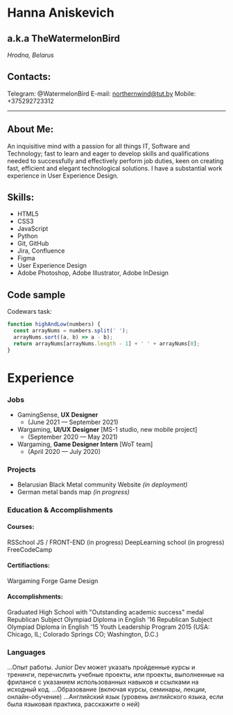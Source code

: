 # Hanna Aniskevich
## a.k.a TheWatermelonBird
*Hrodna, Belarus*

## Contacts:
Telegram: @WatermelonBird
E-mail: northernwind@tut.by
Mobile: +375292723312

---
## About Me:

An inquisitive mind with a passion for all things IT, Software and Technology; fast to learn and eager to develop skills and qualifications needed to successfully and effectively perform job duties, keen on creating fast, efficient and elegant technological solutions.
I have a substantial work experience in User Experience Design. 

## Skills:
- HTML5
- CSS3
- JavaScript
- Python
- Git, GitHub
- Jira, Confluence
- Figma
- User Experience Design
- Adobe Photoshop, Adobe Illustrator, Adobe InDesign

## Code sample
Codewars task:
```js
function highAndLow(numbers) {
  const arrayNums = numbers.split(' ');
  arrayNums.sort((a, b) => a - b);
  return arrayNums[arrayNums.length - 1] + ' ' + arrayNums[0];
}
```

# Experience
### Jobs
- GamingSense, **UX Designer** 
  - (June 2021 — September 2021)
- Wargaming, **UI/UX Designer** [MS-1 studio, new mobile project] 
  - (September 2020 — May 2021)
- Wargaming, **Game Designer Intern** [WoT team] 
  - (April 2020 — July 2020)

### Projects
 - Belarusian Black Metal community Website *(in deployment)*
 - German metal bands map *(in progress)*

### Education & Accomplishments
#### Courses:
RSSchool JS / FRONT-END (in progress)
DeepLearning school (in progress)
FreeCodeCamp

#### Certifiactions:
Wargaming Forge Game Design

#### Accomplishments:
Graduated High School with "Outstanding academic success" medal
Republican Subject Olympiad Diploma in English '16 
Republican Subject Olympiad Diploma in English '15
Youth Leadership Program 2015 (USA: Chicago, IL; Colorado Springs CO; Washington, D.C.)

### Languages


...Опыт работы. Junior Dev может указать пройденные курсы и тренинги, перечислить учебные проекты, или проекты, выполненные на фрилансе с указанием использованных навыков и ссылками на исходный код.
...Образование (включая курсы, семинары, лекции, онлайн-обучение)
...Английский язык (уровень английского языка, если была языковая практика, расскажите о ней)